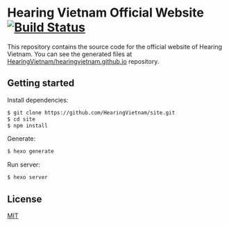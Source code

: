 # Hearing Vietnam Official Website [![Build Status](https://travis-ci.org/HearingVietnam/site.svg?branch=master)](https://travis-ci.org/HearingVietnam/site)
<!-- Markdown snippet -->

This repository contains the source code for the official website of Hearing Vietnam.
You can see the generated files at [HearingVietnam/hearingvietnam.github.io](https://github.com/HearingVietnam/hearingvietnam.github.io) repository.

## Getting started

Install dependencies:

``` bash
$ git clone https://github.com/HearingVietnam/site.git
$ cd site
$ npm install
```

Generate:

``` bash
$ hexo generate
```

Run server:

``` bash
$ hexo server
```

## License

[MIT](http://creativecommons.org/licenses/by/4.0/)
